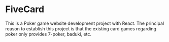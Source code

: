 # FiveCard
 This is a Poker game website development project with React.
 The principal reason to establish this project is that the existing card games regarding poker only provides 7-poker, baduki, etc.
